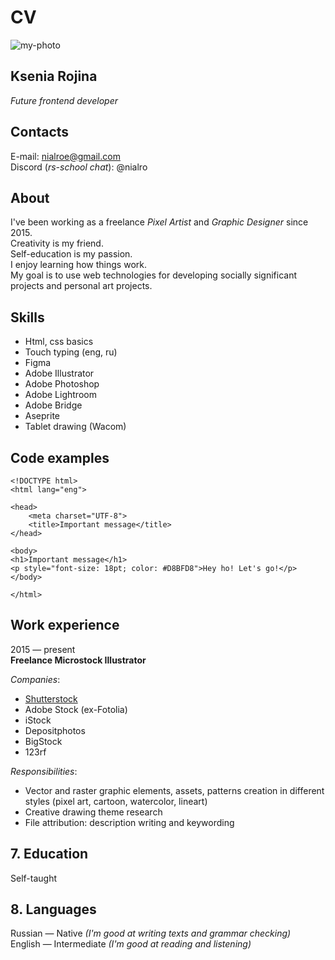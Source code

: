 # CV

![my-photo](https://iili.io/Hnp6u4V.jpg)

## **Ksenia Rojina**  
*Future frontend developer*


## Contacts
E-mail: nialroe@gmail.com  
Discord (*rs-school chat*): @nialro


##  About  
I've been working as a freelance *Pixel Artist* and *Graphic Designer* since 2015.  
Creativity is my friend.  
Self-education is my passion.  
I enjoy learning how things work.  
My goal is to use web technologies for developing socially significant projects and personal art projects.

## Skills

* Html, css basics  
* Touch typing (eng, ru)
* Figma
* Adobe Illustrator
* Adobe Photoshop
* Adobe Lightroom
* Adobe Bridge 
* Aseprite
* Tablet drawing (Wacom)


## Code examples  
    <!DOCTYPE html> 
    <html lang="eng"> 
    
    <head> 
        <meta charset="UTF-8"> 
        <title>Important message</title> 
    </head> 
    
    <body> 
    <h1>Important message</h1> 
    <p style="font-size: 18pt; color: #D8BFD8">Hey ho! Let's go!</p> 
    </body> 
    
    </html>


## Work experience

 2015 — present  
**Freelance Microstock Illustrator**   
  

*Companies*:
+ [Shutterstock]("https://www.shutterstock.com/g/ksuper")
+ Adobe Stock (ex-Fotolia)
+ iStock
+ Depositphotos
+ BigStock
+ 123rf  

*Responsibilities*:
+ Vector and raster graphic elements, assets, patterns creation in different styles (pixel art, cartoon, watercolor, lineart)
+ Creative drawing theme research
+ File attribution: description writing and keywording


## 7. Education

Self-taught  


## 8. Languages
Russian — Native  *(I'm good at writing texts and grammar checking)*  
English — Intermediate *(I'm good at reading and listening)*